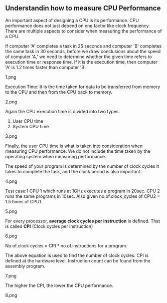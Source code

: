 ## Understandin how to measure CPU Performance

An important aspect of designing a CPU is its performance. CPU performance does not just depend on one factor like clock frequency. There are multiple aspects to consider when measuring the performance of a CPU.

If computer 'A' completes a task in 25 seconds and computer 'B' completes the same task in 30 seconds, before we draw conclusions about the speed of computer 'A,' we need to determine whether the given time refers to execution time or response time. If it is the execution time, then computer 'A' is 1.2 times faster than computer 'B'.

1.png

Execution Time: It is the time taken for data to be transferred from memory to the CPU and then from the CPU back to memory.

2.png

Again the CPU execution time is divided into two types.
1. User CPU time
2. System CPU time

3.png

Finally, the user CPU time is what is taken into consideration when measuring CPU performance. We do not include the time taken by the operating system when measuring performance.

The speed of your program is determined by the number of clock cycles it takes to complete the task, and the clock period is also important.

4.png

Test case:1 CPU 1 which runs at 1GHz executes a program in 20sec. CPU 2 runs the same programs in 10sec. Also given no.of.clock_cycles of CPU2 = 1.5 times of CPU1.

5.png

For every processor, **average clock cycles per instruction** is defined. That is called **CPI** (Clock cycles per instruction)

6.png

No.of.clock cycles = CPI * no.of.instructions for a program. 

The above equation is used to find the number of clock cycles. CPI is defined at the hardware level. Instruction count can be found from the assembly program.

7.png

The higher the CPI, the lower the CPU performance.

8.png



